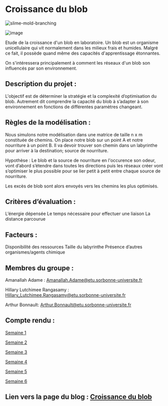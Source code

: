 # Croissance du blob

![slime-mold-branching](https://github.com/are-dynamic-2024-g4/croissance-du-blob/assets/160231182/73da0fb0-9090-4175-9ca4-361b56fc4cf4)

![image](https://www.science-et-vie.com/wp-content/uploads/scienceetvie/2021/10/qu-est-que-blob-animal-vegetal.jpg)

Etude de la croissance d'un blob en laboratoire. Un blob est un organisme unicellulaire qui vit normalement dans les milieux frais et humides. Malgré ce fait, il possède quand même des capacités d'apprentissage étonnantes.

On s'intéressera principalement à comment les réseaux d'un blob son influencés par son environnement.

## Description du projet : ##

L'objectif est de déterminer la stratégie et la complexité d’optimisation du blob. Autrement dit comprendre la capacité du blob à s’adapter à son environnement en fonctions de différentes paramètres changeant.

## Règles de la modélisation : ##  

Nous simulons notre modélisation dans une matrice de taille n x m constituée de chemins. On place notre blob sur un point A et notre nourriture à un point B. Il va devoir trouver son chemin dans un labyrinthe pour arriver à la destination; source de nourriture.

Hypothèse : Le blob et la source de nourriture en l'occurence son odeur, vont d’abord s’étendre dans toutes les directions puis les réseaux créer vont s’optimiser le plus possible pour se lier petit à petit entre chaque source de nourriture.

Les excès de blob sont alors envoyés vers les chemins les plus optimisés.

## Critères d’évaluation : ##

L’énergie dépensée
Le temps nécessaire pour effectuer une liaison
La distance parcourue

## Facteurs : ##
Disponibilité des ressources
Taille du labyrinthe
Présence d’autres organismes/agents chimique

## Membres du groupe : ##

Amanallah Adame : Amanallah.Adame@etu.sorbonne-universite.fr

Hillary Lutchimee Rangasamy : Hillary_Lutchimee.Rangasamy@etu.sorbonne-universite.fr 

Arthur Bonnault: Arthur.Bonnault@etu.sorbonne-universite.fr


## Compte rendu : ##

[Semaine 1](https://are-dynamic-2024-g4.github.io/croissance-du-blob/semaine1)

[Semaine 2](https://are-dynamic-2024-g4.github.io/croissance-du-blob/semaine2)

[Semaine 3](https://are-dynamic-2024-g4.github.io/croissance-du-blob/semaine3)

[Semaine 4](https://are-dynamic-2024-g4.github.io/croissance-du-blob/semaine4)

[Semaine 5](https://are-dynamic-2024-g4.github.io/croissance-du-blob/semaine5)

[Semaine 6](https://are-dynamic-2024-g4.github.io/croissance-du-blob/semaine6)


## Lien vers la page du blog : <a href="https://are-dynamic-2024-g4.github.io/croissance-du-blob/"> Croissance du blob </a>




